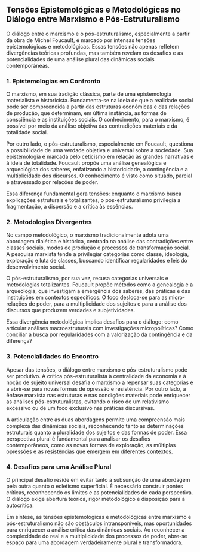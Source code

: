 
## Tensões Epistemológicas e Metodológicas no Diálogo entre Marxismo e Pós-Estruturalismo

O diálogo entre o marxismo e o pós-estruturalismo, especialmente a partir da obra de Michel Foucault, é marcado por intensas tensões epistemológicas e metodológicas. Essas tensões não apenas refletem divergências teóricas profundas, mas também revelam os desafios e as potencialidades de uma análise plural das dinâmicas sociais contemporâneas.

### 1. Epistemologias em Confronto

O marxismo, em sua tradição clássica, parte de uma epistemologia materialista e historicista. Fundamenta-se na ideia de que a realidade social pode ser compreendida a partir das estruturas econômicas e das relações de produção, que determinam, em última instância, as formas de consciência e as instituições sociais. O conhecimento, para o marxismo, é possível por meio da análise objetiva das contradições materiais e da totalidade social.

Por outro lado, o pós-estruturalismo, especialmente em Foucault, questiona a possibilidade de uma verdade objetiva e universal sobre a sociedade. Sua epistemologia é marcada pelo ceticismo em relação às grandes narrativas e à ideia de totalidade. Foucault propõe uma análise genealógica e arqueológica dos saberes, enfatizando a historicidade, a contingência e a multiplicidade dos discursos. O conhecimento é visto como situado, parcial e atravessado por relações de poder.

Essa diferença fundamental gera tensões: enquanto o marxismo busca explicações estruturais e totalizantes, o pós-estruturalismo privilegia a fragmentação, a dispersão e a crítica às essências.

### 2. Metodologias Divergentes

No campo metodológico, o marxismo tradicionalmente adota uma abordagem dialética e histórica, centrada na análise das contradições entre classes sociais, modos de produção e processos de transformação social. A pesquisa marxista tende a privilegiar categorias como classe, ideologia, exploração e luta de classes, buscando identificar regularidades e leis do desenvolvimento social.

O pós-estruturalismo, por sua vez, recusa categorias universais e metodologias totalizantes. Foucault propõe métodos como a genealogia e a arqueologia, que investigam a emergência dos saberes, das práticas e das instituições em contextos específicos. O foco desloca-se para as micro-relações de poder, para a multiplicidade dos sujeitos e para a análise dos discursos que produzem verdades e subjetividades.

Essa divergência metodológica implica desafios para o diálogo: como articular análises macroestruturais com investigações micropolíticas? Como conciliar a busca por regularidades com a valorização da contingência e da diferença?

### 3. Potencialidades do Encontro

Apesar das tensões, o diálogo entre marxismo e pós-estruturalismo pode ser produtivo. A crítica pós-estruturalista à centralidade da economia e à noção de sujeito universal desafia o marxismo a repensar suas categorias e a abrir-se para novas formas de opressão e resistência. Por outro lado, a ênfase marxista nas estruturas e nas condições materiais pode enriquecer as análises pós-estruturalistas, evitando o risco de um relativismo excessivo ou de um foco exclusivo nas práticas discursivas.

A articulação entre as duas abordagens permite uma compreensão mais complexa das dinâmicas sociais, reconhecendo tanto as determinações estruturais quanto a pluralidade dos sujeitos e das formas de poder. Essa perspectiva plural é fundamental para analisar os desafios contemporâneos, como as novas formas de exploração, as múltiplas opressões e as resistências que emergem em diferentes contextos.

### 4. Desafios para uma Análise Plural

O principal desafio reside em evitar tanto a subsunção de uma abordagem pela outra quanto o ecletismo superficial. É necessário construir pontes críticas, reconhecendo os limites e as potencialidades de cada perspectiva. O diálogo exige abertura teórica, rigor metodológico e disposição para a autocrítica.

Em síntese, as tensões epistemológicas e metodológicas entre marxismo e pós-estruturalismo não são obstáculos intransponíveis, mas oportunidades para enriquecer a análise crítica das dinâmicas sociais. Ao reconhecer a complexidade do real e a multiplicidade dos processos de poder, abre-se espaço para uma abordagem verdadeiramente plural e transformadora.
```